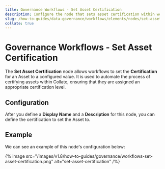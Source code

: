 ```yaml
---
title: Governance Workflows - Set Asset Certification
description: Configure the node that sets asset certification within workflows to automate data trust labeling and ownership signals.
slug: /how-to-guides/data-governance/workflows/elements/nodes/set-asset-certification
collate: true
---
```


# Governance Workflows - Set Asset Certification

The **Set Asset Certification** node allows workflows to set the **Certification** for an Asset to a configured value.
It is used to automate the process of certifying assets within Collate, ensuring that they are assigned an appropriate certification level.

## Configuration

After you define a **Display Name** and a **Description** for this node, you can define the certification to set the Asset to.

## Example

We can see an example of this node's configuration below:

{% image src="/images/v1.8/how-to-guides/governance/workflows-set-asset-certification.png" alt="set-asset-certification" /%}
